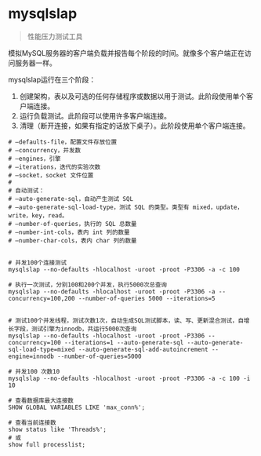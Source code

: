 # mysqlslap

> 性能压力测试工具

模拟MySQL服务器的客户端负载并报告每个阶段的时间。就像多个客户端正在访问服务器一样。

mysqlslap运行在三个阶段：

1. 创建架构，表以及可选的任何存储程序或数据以用于测试。此阶段使用单个客户端连接。
2. 运行负载测试。此阶段可以使用许多客户端连接。
3. 清理（断开连接，如果有指定的话放下桌子）。此阶段使用单个客户端连接。

```shell
# –defaults-file，配置文件存放位置
# –concurrency，并发数
# –engines，引擎
# –iterations，迭代的实验次数
# –socket，socket 文件位置
# 
# 自动测试：
# –auto-generate-sql，自动产生测试 SQL
# –auto-generate-sql-load-type，测试 SQL 的类型。类型有 mixed，update，write，key，read。
# –number-of-queries，执行的 SQL 总数量
# –number-int-cols，表内 int 列的数量
# –number-char-cols，表内 char 列的数量


# 并发100个连接测试
mysqlslap --no-defaults -hlocalhost -uroot -proot -P3306 -a -c 100

# 执行一次测试，分别100和200个并发，执行5000次总查询
mysqlslap --no-defaults -hlocalhost -uroot -proot -P3306 -a --concurrency=100,200 --number-of-queries 5000 --iterations=5


# 测试100个并发线程，测试次数1次，自动生成SQL测试脚本，读、写、更新混合测试，自增长字段，测试引擎为innodb，共运行5000次查询
mysqlslap --no-defaults -hlocalhost -uroot -proot -P3306 --concurrency=100 --iterations=1 --auto-generate-sql --auto-generate-sql-load-type=mixed --auto-generate-sql-add-autoincrement --engine=innodb --number-of-queries=5000

# 并发100 次数10
mysqlslap --no-defaults -hlocalhost -uroot -proot -P3306 -a -c 100 -i 10
```


```shell
# 查看数据库最大连接数
SHOW GLOBAL VARIABLES LIKE 'max_conn%';

# 查看当前连接数
show status like 'Threads%';
# 或
show full processlist;
```
